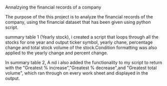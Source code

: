Annalzying the financial records of a company

The purpose of the this project is to analyze the financial records of the company, using the financial dataset that has been given using python script.

 summary table 1 (Yearly stock), i created a script that loops through all the stocks for one year and output ticker symbol, yearly chane, percentage change and total stock volume of the stock.Condition formatting was also applied to the yearly change and percent change.

In summary table 2, A nd i also added the functionality to my script to return with the "Greatest % increase","Greatest % decrease",and "Greatest total volume", which ran through on every work sheet and displayed in the output.

